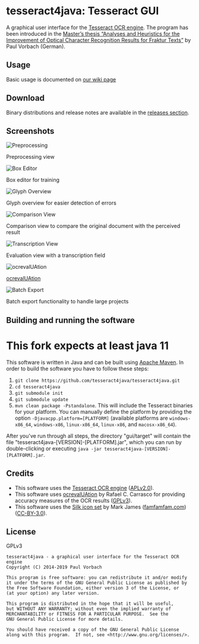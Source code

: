 # tesseract4java: Tesseract GUI


A graphical user interface for the [Tesseract OCR engine][tesseract]. The program has been introduced in the [Master’s
thesis “Analyses and Heuristics for the Improvement of Optical Character Recognition Results for Fraktur Texts”][thesis]
by Paul Vorbach (German).

[tesseract]: https://github.com/tesseract-ocr/tesseract
[thesis]: http://nbn-resolving.de/urn/resolver.pl?urn:nbn:de:bvb:20-opus-106527


## Usage
Basic usage is documented on [our wiki page](https://github.com/tesseract4java/tesseract4java/wiki/Usage)

## Download

Binary distributions and release notes are available in the [releases section].

[Releases section]: https://github.com/tesseract4java/tesseract4java/releases


## Screenshots

![Preprocessing](https://raw.githubusercontent.com/tesseract4java/tesseract-gui/master/screenshots/gui-preprocessing.png)

Preprocessing view

![Box Editor](https://raw.githubusercontent.com/tesseract4java/tesseract-gui/master/screenshots/gui-box-editor.png)

Box editor for training

![Glyph Overview](https://raw.githubusercontent.com/tesseract4java/tesseract-gui/master/screenshots/gui-glyph-overview.png)

Glyph overview for easier detection of errors

![Comparison View](https://raw.githubusercontent.com/tesseract4java/tesseract-gui/master/screenshots/gui-comparison.png)

Comparison view to compare the original document with the perceived result

![Transcription View](https://raw.githubusercontent.com/tesseract4java/tesseract-gui/master/screenshots/gui-evaluation.png)

Evaluation view with a transcription field

![ocrevalUAtion](https://raw.githubusercontent.com/tesseract4java/tesseract-gui/master/screenshots/ocrevaluation.png)

[ocrevalUAtion]

![Batch Export](https://raw.githubusercontent.com/tesseract4java/tesseract-gui/master/screenshots/gui-batch-export.png)

Batch export functionality to handle large projects


## Building and running the software

# This fork expects at least java 11

This software is written in Java and can be built using [Apache Maven]. In order to build the software you have to
follow these steps:

 1. `git clone https://github.com/tesseract4java/tesseract4java.git`
 2. `cd tesseract4java`
 3. `git submodule init`
 4. `git submodule update`
 5. `mvn clean package -Pstandalone`. This will include the Tesseract binaries for your platform. You can manually
    define the platform by providing the option `-Djavacpp.platform=[PLATFORM]` (available platforms are
    `windows-x86_64`, `windows-x86`, `linux-x86_64`, `linux-x86`, and `macosx-x86_64`).

After you've run through all steps, the directory "gui/target" will contain the file
"tesseract4java-[VERSION]-[PLATFORM].jar", which you can run by double-clicking or executing
`java -jar tesseract4java-[VERSION]-[PLATFORM].jar`.

[Apache Maven]: https://maven.apache.org/

## Credits

  - This software uses the [Tesseract OCR engine][tesseract] ([APLv2.0]).
  - This software uses [ocrevalUAtion] by Rafael C. Carrasco for providing
    accuracy measures of the OCR results ([GPLv3]).
  - This software uses the [Silk icon set][silk] by Mark James
    ([famfamfam.com]) ([CC-BY-3.0]).

[APLv2.0]: http://www.apache.org/licenses/LICENSE-2.0
[GPLv3]: https://www.gnu.org/licenses/gpl-3.0.html
[ocrevalUAtion]: https://github.com/impactcentre/ocrevalUAtion
[silk]: http://www.famfamfam.com/lab/icons/silk/
[famfamfam.com]: http://www.famfamfam.com/
[CC-BY-3.0]: http://creativecommons.org/licenses/by/3.0/


## License

GPLv3

~~~
tesseract4java - a graphical user interface for the Tesseract OCR engine
Copyright (C) 2014-2019 Paul Vorbach

This program is free software: you can redistribute it and/or modify
it under the terms of the GNU General Public License as published by
the Free Software Foundation, either version 3 of the License, or
(at your option) any later version.

This program is distributed in the hope that it will be useful,
but WITHOUT ANY WARRANTY; without even the implied warranty of
MERCHANTABILITY or FITNESS FOR A PARTICULAR PURPOSE.  See the
GNU General Public License for more details.

You should have received a copy of the GNU General Public License
along with this program.  If not, see <http://www.gnu.org/licenses/>.
~~~
